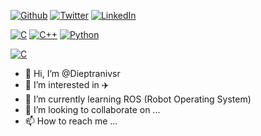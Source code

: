<div id="top"></div>
<!--
*** Thanks for checking out the Best-README-Template. If you have a suggestion
*** that would make this better, please fork the repo and create a pull request
*** or simply open an issue with the tag "enhancement".
*** Don't forget to give the project a star!
*** Thanks again! Now go create something AMAZING! :D
-->



<!-- PROJECT SHIELDS -->
<!--
*** I'm using markdown "reference style" links for readability.
*** Reference links are enclosed in brackets [ ] instead of parentheses ( ).
*** See the bottom of this document for the declaration of the reference variables
*** for contributors-url, forks-url, etc. This is an optional, concise syntax you may use.
*** https://www.markdownguide.org/basic-syntax/#reference-style-links
-->
[![Github][github-shield]][github-url]
[![Twitter][twitter-shield]][twitter-url]
[![LinkedIn][linkedin-shield]][linkedin-url]

[![C][c-shield]][c-url]
[![C++][c++-shield]][c++-url]
[![Python][python-shield]][python-url]

[![C][git_stats-shield]][github-url]

- 👋 Hi, I’m @Dieptranivsr
- 👀 I’m interested in :airplane: 
- 🌱 I’m currently learning ROS (Robot Operating System)
- 💞️ I’m looking to collaborate on ...
- 📫 How to reach me ...

<!---
Dieptranivsr/Dieptranivsr is a ✨ special ✨ repository because its `README.md` (this file) appears on your GitHub profile.
You can click the Preview link to take a look at your changes.
--->



<!-- MARKDOWN LINKS & IMAGES -->
<!-- https://www.markdownguide.org/basic-syntax/#reference-style-links -->
[github-shield]: https://img.shields.io/badge/GitHub-100000?style=for-the-badge&logo=github&logoColor=white
[github-url]: https://github.com/Dieptranivsr
[twitter-shield]: https://img.shields.io/badge/Twitter-1DA1F2?style=for-the-badge&logo=twitter&logoColor=white
[twitter-url]: https://twitter.com/DiepTra38267774
[linkedin-shield]: https://img.shields.io/badge/-LinkedIn-black.svg?style=for-the-badge&logo=linkedin&colorB=555
[linkedin-url]: https://www.linkedin.com/in/tu%E1%BA%A5n-%C4%91i%E1%BB%87p-tr%E1%BA%A7n-99b96616b/

[c-shield]: https://img.shields.io/badge/C-00599C?style=for-the-badge&logo=c&logoColor=white
[c-url]: https://en.wikipedia.org/wiki/C_(programming_language)
[c++-shield]: https://img.shields.io/badge/C%2B%2B-00599C?style=for-the-badge&logo=c%2B%2B&logoColor=white
[c++-url]: https://en.wikipedia.org/wiki/C%2B%2B
[python-shield]: https://img.shields.io/badge/Python-3776AB?style=for-the-badge&logo=python&logoColor=white
[python-url]: https://www.python.org/

[git_stats-shield]: https://github-readme-stats.vercel.app/api?username=Dieptranivsr
